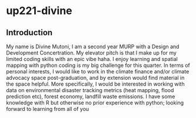 # up221-divine
## Introduction
My name is Divine Mutoni, I am a second year MURP with a Design and Development Concertration. My elevator pitch is that I make up for my limited coding skills with an epic vibe haha. I enjoy learning and spatial mapping with python coding is my big challenge for this quarter.
In terms of personal interests, I would like to work in the climate finance and/or climate advocacy space post-graduation, and by extension would find material in the space helpful. More specifically, I would be interested in working with data on environmental disaster tracking metrics (heat mapping, flood prediction etc), forest economy, landfill waste emissions. 
  I have some knowledge with R but otherwise no prior experience with python; looking forward to learning from all of you 
